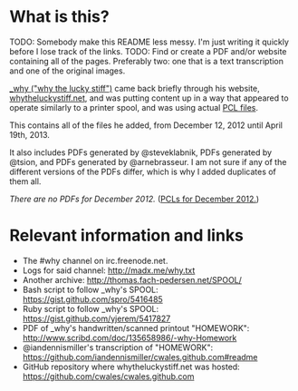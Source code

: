 # What is this?

TODO: Somebody make this README less messy. I'm just writing it quickly before I lose track of the links.
TODO: Find or create a PDF and/or website containing all of the pages. Preferably two: one that is a text transcription and one of the original images.

[_why ("why the lucky stiff")](http://en.wikipedia.org/wiki/Why_the_lucky_stiff) came back briefly through his website, [whytheluckystiff.net](http://whytheluckystiff.net), and was putting content up in a way that appeared to operate similarly to a printer spool, and was using actual [PCL files](http://en.wikipedia.org/wiki/Printer_Command_Language).

This contains all of the files he added, from December 12, 2012 until April 19th, 2013.

It also includes PDFs generated by @steveklabnik, PDFs generated by @tsion, and PDFs generated by @arnebrasseur.
I am not sure if any of the different versions of the PDFs differ, which is why I added duplicates of them all.

_There are no PDFs for December 2012._ ([PCLs for December 2012.](https://github.com/duckinator/wtls-data/tree/master/PCL/2012/12))

# Relevant information and links

* The #why channel on irc.freenode.net.
* Logs for said channel: http://madx.me/why.txt
* Another archive: http://thomas.fach-pedersen.net/SPOOL/
* Bash script to follow _why's SPOOL: https://gist.github.com/spro/5416485
* Ruby script to follow _why's SPOOL: https://gist.github.com/yjerem/5417827
* PDF of _why's handwritten/scanned printout "HOMEWORK": http://www.scribd.com/doc/135658986/-why-Homework
* @iandennismiller's transcription of "HOMEWORK": https://github.com/iandennismiller/cwales.github.com#readme
* GitHub repository where whytheluckystiff.net was hosted: https://github.com/cwales/cwales.github.com

